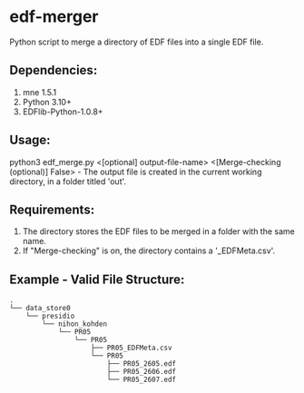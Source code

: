 # edf-merger

Python script to merge a directory of EDF files into a single EDF file.

## Dependencies:
  1) mne 1.5.1    
  2) Python 3.10+    
  3) EDFlib-Python-1.0.8+
    
## Usage:
  python3 edf_merge.py <edf-file-path> <[optional] output-file-name> <[Merge-checking (optional)] False>
    - The output file is created in the current working directory, in a folder titled 'out'.

## Requirements:
  1) The <edf-file-path> directory stores the EDF files to be merged in a folder with the same name.
  2) If "Merge-checking" is on, the <edf-file-path> directory contains a '<name>_EDFMeta.csv'.

## Example - Valid File Structure:
    .
    └── data_store0
        └── presidio
            └── nihon_kohden
                └── PR05
                    └── PR05
                        ├── PR05_EDFMeta.csv
                        └── PR05
                            ├── PR05_2605.edf
                            ├── PR05_2606.edf
                            └── PR05_2607.edf
